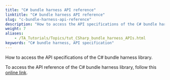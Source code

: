 ```yaml
--- 
title: "C# bundle harness API reference"
linktitle: "C# bundle harness API reference"
slug: "c-bundle-harness-api-reference"
description: "How to access the API specifications of the C# bundle harness library."
weight: 7
aliases: 
    - /TA_Tutorials/Topics/tut_CSharp_bundle_harness_APIs.html
keywords: "C# bundle harness, API specification"
---
```


How to access the API specifications of the C\# bundle harness library.

To access the API reference of the C\# bundle harness library, follow this [online link](http://testarchitect.logigear.com/onlinehelp/bundle_harness/index.html).



